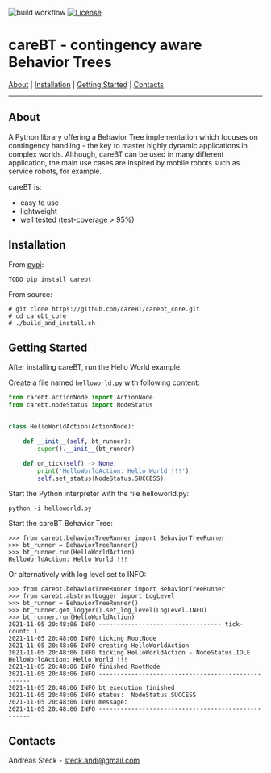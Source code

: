 ![build workflow](https://github.com/CareBT/carebt_core/actions/workflows/python-app.yml/badge.svg)
[![License](https://img.shields.io/badge/License-Apache%202.0-blue.svg)](https://opensource.org/licenses/Apache-2.0)

# careBT - contingency aware Behavior Trees

[About](#about) | [Installation](#installation) | [Getting Started](#getting-started) | [Contacts](#contacts)

-----

## About
A Python library offering a Behavior Tree implementation which focuses on 
contingency handling - the key to master highly dynamic applications in
complex worlds. Although, careBT can be used in many different application, the
main use cases are inspired by mobile robots such as service robots, for example.


careBT is:
- easy to use
- lightweight
- well tested (test-coverage > 95%)

## Installation

From [pypi](https://pypi.python.org/pypi/carebt):
```
TODO pip install carebt
```

From source:
```
# git clone https://github.com/careBT/carebt_core.git
# cd carebt_core
# ./build_and_install.sh
```

## Getting Started

After installing careBT, run the Hello World example.

Create a file named `helloworld.py` with following content:
``` python
from carebt.actionNode import ActionNode
from carebt.nodeStatus import NodeStatus


class HelloWorldAction(ActionNode):

    def __init__(self, bt_runner):
        super().__init__(bt_runner)

    def on_tick(self) -> None:
        print('HelloWorldAction: Hello World !!!')
        self.set_status(NodeStatus.SUCCESS)

```

Start the Python interpreter with the file helloworld.py:
```
python -i helloworld.py
```

Start the careBT Behavior Tree:
```
>>> from carebt.behaviorTreeRunner import BehaviorTreeRunner
>>> bt_runner = BehaviorTreeRunner()
>>> bt_runner.run(HelloWorldAction)
HelloWorldAction: Hello World !!!
```
Or alternatively with log level set to INFO:
```
>>> from carebt.behaviorTreeRunner import BehaviorTreeRunner
>>> from carebt.abstractLogger import LogLevel
>>> bt_runner = BehaviorTreeRunner()
>>> bt_runner.get_logger().set_log_level(LogLevel.INFO)
>>> bt_runner.run(HelloWorldAction)
2021-11-05 20:48:06 INFO ---------------------------------- tick-count: 1
2021-11-05 20:48:06 INFO ticking RootNode
2021-11-05 20:48:06 INFO creating HelloWorldAction
2021-11-05 20:48:06 INFO ticking HelloWorldAction - NodeStatus.IDLE
HelloWorldAction: Hello World !!!
2021-11-05 20:48:06 INFO finished RootNode
2021-11-05 20:48:06 INFO ---------------------------------------------------
2021-11-05 20:48:06 INFO bt execution finished
2021-11-05 20:48:06 INFO status:  NodeStatus.SUCCESS
2021-11-05 20:48:06 INFO message: 
2021-11-05 20:48:06 INFO ---------------------------------------------------
```

## Contacts

Andreas Steck - <steck.andi@gmail.com>
